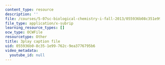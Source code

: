 ```yaml
---
content_type: resource
description: ''
file: /courses/5-07sc-biological-chemistry-i-fall-2013/055936b08c351e99762c9ea3776795b6_eOYHJLqP2Ps.srt
file_type: application/x-subrip
learning_resource_types: []
ocw_type: OCWFile
resourcetype: Other
title: 3play caption file
uid: 055936b0-8c35-1e99-762c-9ea3776795b6
video_metadata:
  youtube_id: null
---
```

